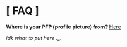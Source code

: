 # [ FAQ ]

**Where is your PFP (profile picture) from?**
[Here](https://www.youtube.com/channel/UCpGk56cJDZcVqIxZatX7nbQ)


*idk what to put here ._.*
